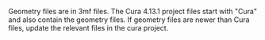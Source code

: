 Geometry files are in 3mf files. The Cura 4.13.1 project files start with "Cura" and also contain the geometry files. If geometry files are newer than Cura files, update the relevant files in the cura project.
